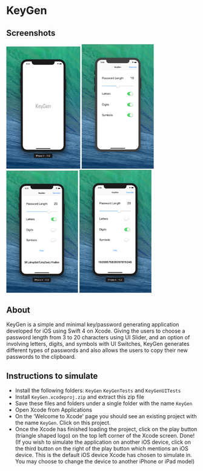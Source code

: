 # KeyGen

## Screenshots
<img src="https://github.com/adbht/KeyGen/blob/master/Screenshots/Launch%20Screen.jpg" width="195">                         <img src="https://github.com/adbht/KeyGen/blob/master/Screenshots/Default%20Screen.png" width="190">                       <img src="https://github.com/adbht/KeyGen/blob/master/Screenshots/Generating%20Password%20(Example%204).png" width="189">   <img src="https://github.com/adbht/KeyGen/blob/master/Screenshots/Generating%20Password%20(Example%203).png" width="190">                            

## About
KeyGen is a simple and minimal key/password generating application developed for iOS using Swift 4 on Xcode. Giving the users to choose a password length from 3 to 20 characters using UI Slider, and an option of involving letters, digits, and symbols with UI Switches, KeyGen generates different types of passwords and also allows the users to copy their new passwords to the clipboard.

## Instructions to simulate
   - Install the following folders: ```KeyGen``` ```KeyGenTests``` and ```KeyGenUITests```
   - Install ```KeyGen.xcodeproj.zip``` and extract this zip file
   - Save these files and folders under a single folder with the name ```KeyGen```
   - Open Xcode from Applications
   - On the 'Welcome to Xcode' page you should see an existing project with the name ```KeyGen```. Click on this project.
   - Once the Xcode has finished loading the project, click on the play button (triangle shaped logo) on the top left corner of the Xcode screen. Done! (If you wish to simulate the application on another iOS device, click on the third button on the right of the play button which mentions an iOS device. This is the default iOS device Xcode has chosen to simulate in. You may choose to change the device to another iPhone or iPad model)
